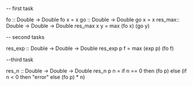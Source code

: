 -- first task

fo :: Double -> Double
fo x = x 
go :: Double -> Double
go x = x 
res_max:: Double -> Double -> Double
res_max x y = max (fo x) (go y)

-- second tasks

res_exp :: Double -> Double -> Double
res_exp p f = max (exp p) (fo f)

--third task

res_n :: Double -> Double -> Double
res_n p n = if n == 0 then (fo p) else (if n < 0 then "error" else (fo p) * n)
